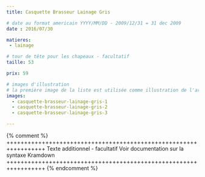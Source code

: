 ```yaml
---
title: Casquette Brasseur Lainage Gris

# date au format americain YYYY/MM/DD - 2009/12/31 = 31 dec 2009
date : 2016/07/30

matieres:
 - lainage

# tour de tête pour les chapeaux - facultatif
taille: 53

prix: 59

# images d'illustration
# la première image de la liste est utilisée comme illustration de l'article dans les pages de listing.
images:
  - casquette-brasseur-lainage-gris-1
  - casquette-brasseur-lainage-gris-2
  - casquette-brasseur-lainage-gris-3

---
```

{% comment %} +++++++++++++++++++++++++++++++++++++++++++++++++++++++++++++++++
              Texte additionnel - facultatif
              Voir documentation sur la syntaxe Kramdown
+++++++++++++++++++++++++++++++++++++++++++++++++++++++++++++++++ {% endcomment %}
